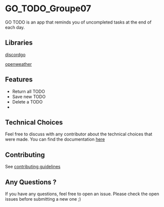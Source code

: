 # GO_TODO_Groupe07
GO TODO is  an app that reminds you of uncompleted tasks at the end of each day.

## Libraries 
[discordgo](https://gowalker.org/github.com/bwmarrin/discordgo)

[openweather](https://godoc.org/github.com/briandowns/openweathermap)

## Features 
- Return all TODO
- Save new TODO
- Delete a TODO
- 
## Technical Choices

Feel free to discuss with any contributor about the technical choices that were made.
You can find the documentation [here](https://drive.google.com/drive/folders/1b88SQnlpN3IMJyXnK7YvlWW-aaoHSPWt?usp=sharing)

## Contributing

  

See [contributing guidelines](https://github.com/HETIC-MT-P2021/GO_TODO_Groupe07/blob/main/CONTRIBUTING.MD)

  

## Any Questions ?

If you have any questions, feel free to open an issue. Please check the open issues before submitting a new one ;)


